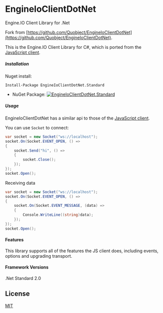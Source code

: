 # EngineIoClientDotNet

Engine.IO Client Library for .Net

Fork from [https://github.com/Quobject/EngineIoClientDotNet](https://github.com/Quobject/EngineIoClientDotNet).

This is the Engine.IO Client Library for C#, which is ported from the [JavaScript client](https://github.com/Automattic/engine.io-client).


##### Installation
Nuget install:
```
Install-Package EngineIoClientDotNet.Standard
```

* NuGet Package: [![EngineIoClientDotNet.Standard](https://img.shields.io/nuget/v/EngineIoClientDotNet.Standard.svg?maxAge=2592000)](https://www.nuget.org/packages/EngineIoClientDotNet.Standard/)


##### Usage
EngineIoClientDotNet has a similar api to those of the [JavaScript client](https://github.com/Automattic/engine.io-client).

You can use `Socket` to connect:

```cs
var socket = new Socket("ws://localhost");
socket.On(Socket.EVENT_OPEN, () =>
{
	socket.Send("hi", () =>
	{		
		socket.Close();
	});
});
socket.Open();
```

Receiving data
```cs
var socket = new Socket("ws://localhost");
socket.On(Socket.EVENT_OPEN, () =>
{
	socket.On(Socket.EVENT_MESSAGE, (data) =>
	{
		Console.WriteLine((string)data);
	});
});
socket.Open();            
```

#### Features
This library supports all of the features the JS client does, including events, options and upgrading transport.

#### Framework Versions
.Net Standard 2.0

## License

[MIT](http://opensource.org/licenses/MIT)

